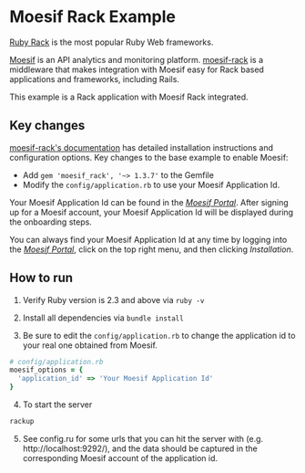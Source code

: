# Moesif Rack Example

[Ruby Rack](http://rack.github.io/) is the most popular Ruby Web frameworks.

[Moesif](https://www.moesif.com) is an API analytics and monitoring platform.
[moesif-rack](https://github.com/Moesif/moesif-rack)
is a middleware that makes integration with Moesif easy for Rack based
applications and frameworks, including Rails.

This example is a Rack application with Moesif Rack integrated.

## Key changes

[moesif-rack's documentation](https://www.moesif.com/docs/server-integration/rack/) has detailed installation instructions and configuration options. Key changes to the base example to enable Moesif:

- Add `gem 'moesif_rack', '~> 1.3.7'` to the Gemfile
- Modify the `config/application.rb` to use your Moesif Application Id.

Your Moesif Application Id can be found in the [_Moesif Portal_](https://www.moesif.com/).
After signing up for a Moesif account, your Moesif Application Id will be displayed during the onboarding steps. 

You can always find your Moesif Application Id at any time by logging 
into the [_Moesif Portal_](https://www.moesif.com/), click on the top right menu,
and then clicking _Installation_.

## How to run

1. Verify Ruby version is 2.3 and above via `ruby -v`

2. Install all dependencies via `bundle install`

3. Be sure to edit the `config/application.rb` to change the application id to your real one obtained from Moesif.

```ruby
# config/application.rb
moesif_options = {
  'application_id' => 'Your Moesif Application Id'
}
```

4. To start the server

```bash
rackup
```

5. See config.ru for some urls that you can hit the server with (e.g. http://localhost:9292/), and the data should be captured in the corresponding Moesif account of the application id.
